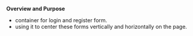 **Overview and Purpose**

- container for login and register form.
- using it to center these forms vertically and horizontally on the page.
